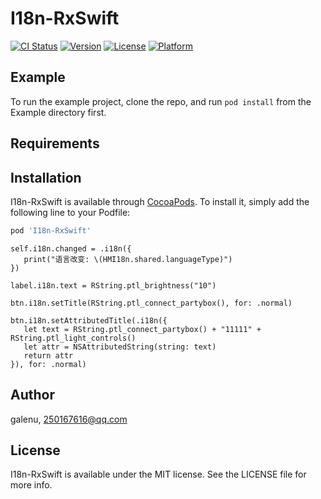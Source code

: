 # I18n-RxSwift

[![CI Status](https://img.shields.io/travis/galenu/I18n-RxSwift.svg?style=flat)](https://travis-ci.org/galenu/I18n-RxSwift)
[![Version](https://img.shields.io/cocoapods/v/I18n-RxSwift.svg?style=flat)](https://cocoapods.org/pods/I18n-RxSwift)
[![License](https://img.shields.io/cocoapods/l/I18n-RxSwift.svg?style=flat)](https://cocoapods.org/pods/I18n-RxSwift)
[![Platform](https://img.shields.io/cocoapods/p/I18n-RxSwift.svg?style=flat)](https://cocoapods.org/pods/I18n-RxSwift)

## Example

To run the example project, clone the repo, and run `pod install` from the Example directory first.

## Requirements

## Installation

I18n-RxSwift is available through [CocoaPods](https://cocoapods.org). To install
it, simply add the following line to your Podfile:

```ruby
pod 'I18n-RxSwift'
```

```
self.i18n.changed = .i18n({
   print("语言改变: \(HMI18n.shared.languageType)")
})

label.i18n.text = RString.ptl_brightness("10")
        
btn.i18n.setTitle(RString.ptl_connect_partybox(), for: .normal)
                
btn.i18n.setAttributedTitle(.i18n({
   let text = RString.ptl_connect_partybox() + "11111" + RString.ptl_light_controls()
   let attr = NSAttributedString(string: text)
   return attr
}), for: .normal)
```

## Author

galenu, 250167616@qq.com

## License

I18n-RxSwift is available under the MIT license. See the LICENSE file for more info.
